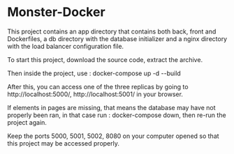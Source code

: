 # Monster-Docker

This project contains an app directory that contains both back, front and Dockerfiles, a db directory with the database initializer and a nginx directory with the load balancer configuration file.

To start this project, download the source code, extract the archive.

Then inside the project, use : docker-compose up -d --build

After this, you can access one of the three replicas by going to http://localhost:5000/, http://localhost:5001/ in your browser.

If elements in pages are missing, that means the database may have not properly been ran, in that case run : docker-compose down, then re-run the project again.

Keep the ports 5000, 5001, 5002, 8080 on your computer opened so that this project may be accessed properly.
